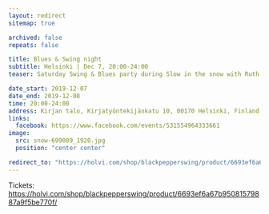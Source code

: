 ```yaml
---
layout: redirect
sitemap: true

archived: false
repeats: false

title: Blues & Swing night
subtitle: Helsinki | Dec 7, 20:00-24:00
teaser: Saturday Swing & Blues party during Slow in the snow with Ruth & Mike, Saturday, December 7th, from 20 till midnight.

date_start: 2019-12-07
date_end: 2019-12-08
time: 20:00-24:00
address: Kirjan talo, Kirjatyöntekijänkatu 10, 00170 Helsinki, Finland
links:
  facebook: https://www.facebook.com/events/531554964333661
image:
  src: snow-699009_1920.jpg
  position: "center center"

redirect_to: "https://holvi.com/shop/blackpepperswing/product/6693ef6a67b95081579887a9f5be770f/"
---
```


Tickets: https://holvi.com/shop/blackpepperswing/product/6693ef6a67b95081579887a9f5be770f/

